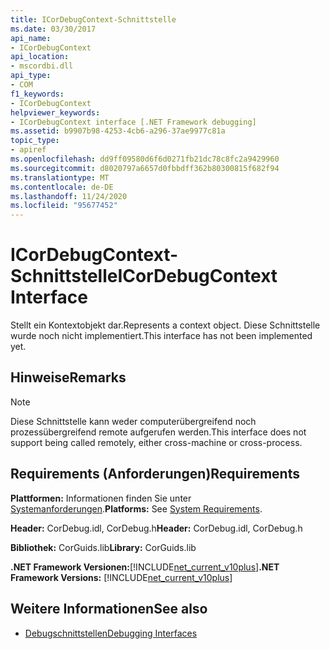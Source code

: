 ```yaml
---
title: ICorDebugContext-Schnittstelle
ms.date: 03/30/2017
api_name:
- ICorDebugContext
api_location:
- mscordbi.dll
api_type:
- COM
f1_keywords:
- ICorDebugContext
helpviewer_keywords:
- ICorDebugContext interface [.NET Framework debugging]
ms.assetid: b9907b98-4253-4cb6-a296-37ae9977c81a
topic_type:
- apiref
ms.openlocfilehash: dd9ff09580d6f6d0271fb21dc78c8fc2a9429960
ms.sourcegitcommit: d8020797a6657d0fbbdff362b80300815f682f94
ms.translationtype: MT
ms.contentlocale: de-DE
ms.lasthandoff: 11/24/2020
ms.locfileid: "95677452"
---
```

# <a name="icordebugcontext-interface"></a><span data-ttu-id="5ba59-102">ICorDebugContext-Schnittstelle</span><span class="sxs-lookup"><span data-stu-id="5ba59-102">ICorDebugContext Interface</span></span>

<span data-ttu-id="5ba59-103">Stellt ein Kontextobjekt dar.</span><span class="sxs-lookup"><span data-stu-id="5ba59-103">Represents a context object.</span></span> <span data-ttu-id="5ba59-104">Diese Schnittstelle wurde noch nicht implementiert.</span><span class="sxs-lookup"><span data-stu-id="5ba59-104">This interface has not been implemented yet.</span></span>  
  
## <a name="remarks"></a><span data-ttu-id="5ba59-105">Hinweise</span><span class="sxs-lookup"><span data-stu-id="5ba59-105">Remarks</span></span>  
  
> [!NOTE]
> <span data-ttu-id="5ba59-106">Diese Schnittstelle kann weder computerübergreifend noch prozessübergreifend remote aufgerufen werden.</span><span class="sxs-lookup"><span data-stu-id="5ba59-106">This interface does not support being called remotely, either cross-machine or cross-process.</span></span>  
  
## <a name="requirements"></a><span data-ttu-id="5ba59-107">Requirements (Anforderungen)</span><span class="sxs-lookup"><span data-stu-id="5ba59-107">Requirements</span></span>  

 <span data-ttu-id="5ba59-108">**Plattformen:** Informationen finden Sie unter [Systemanforderungen](../../get-started/system-requirements.md).</span><span class="sxs-lookup"><span data-stu-id="5ba59-108">**Platforms:** See [System Requirements](../../get-started/system-requirements.md).</span></span>  
  
 <span data-ttu-id="5ba59-109">**Header:** CorDebug.idl, CorDebug.h</span><span class="sxs-lookup"><span data-stu-id="5ba59-109">**Header:** CorDebug.idl, CorDebug.h</span></span>  
  
 <span data-ttu-id="5ba59-110">**Bibliothek:** CorGuids.lib</span><span class="sxs-lookup"><span data-stu-id="5ba59-110">**Library:** CorGuids.lib</span></span>  
  
 <span data-ttu-id="5ba59-111">**.NET Framework Versionen:**[!INCLUDE[net_current_v10plus](../../../../includes/net-current-v10plus-md.md)]</span><span class="sxs-lookup"><span data-stu-id="5ba59-111">**.NET Framework Versions:** [!INCLUDE[net_current_v10plus](../../../../includes/net-current-v10plus-md.md)]</span></span>  
  
## <a name="see-also"></a><span data-ttu-id="5ba59-112">Weitere Informationen</span><span class="sxs-lookup"><span data-stu-id="5ba59-112">See also</span></span>

- [<span data-ttu-id="5ba59-113">Debugschnittstellen</span><span class="sxs-lookup"><span data-stu-id="5ba59-113">Debugging Interfaces</span></span>](debugging-interfaces.md)
